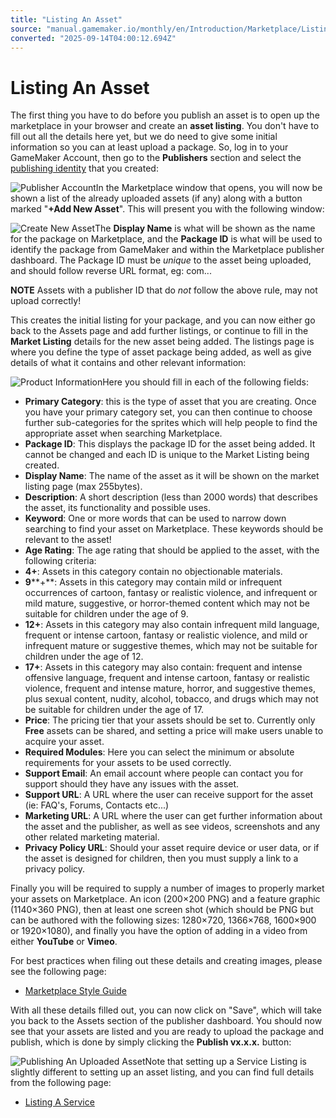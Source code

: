 ```yaml
---
title: "Listing An Asset"
source: "manual.gamemaker.io/monthly/en/Introduction/Marketplace/Listing_An_Asset.htm"
converted: "2025-09-14T04:00:12.694Z"
---
```


# Listing An Asset

The first thing you have to do before you publish an asset is to open up the marketplace in your browser and create an **asset listing**. You don't have to fill out all the details here yet, but we do need to give some initial information so you can at least upload a package. So, log in to your GameMaker Account, then go to the **Publishers** section and select the [publishing identity](Creating_A_Publisher_Account.md) that you created:

![Publisher Account](../../assets/Images/Introduction/MP_GotoPublisher.png)In the Marketplace window that opens, you will now be shown a list of the already uploaded assets (if any) along with a button marked "**+Add New Asset**". This will present you with the following window:

![Create New Asset](../../assets/Images/Introduction/MP_CreateAsset.png)The **Display Name** is what will be shown as the name for the package on Marketplace, and the **Package ID** is what will be used to identify the package from GameMaker and within the Marketplace publisher dashboard. The Package ID must be _unique_ to the asset being uploaded, and should follow reverse URL format, eg: com.<Company Name>.<PackageName>.

**NOTE** Assets with a publisher ID that do _not_ follow the above rule, may not upload correctly!

This creates the initial listing for your package, and you can now either go back to the Assets page and add further listings, or continue to fill in the **Market Listing** details for the new asset being added. The listings page is where you define the type of asset package being added, as well as give details of what it contains and other relevant information:

![Product Information](../../assets/Images/Introduction/MP_ProductInformation.png)Here you should fill in each of the following fields:

-   **Primary Category**: this is the type of asset that you are creating. Once you have your primary category set, you can then continue to choose further sub-categories for the sprites which will help people to find the appropriate asset when searching Marketplace.
-   **Package ID**: This displays the package ID for the asset being added. It cannot be changed and each ID is unique to the Market Listing being created.
-   **Display Name**: The name of the asset as it will be shown on the market listing page (max 255bytes).
-   **Description**: A short description (less than 2000 words) that describes the asset, its functionality and possible uses.
-   **Keyword**: One or more words that can be used to narrow down searching to find your asset on Marketplace. These keywords should be relevant to the asset!
-   **Age Rating**: The age rating that should be applied to the asset, with the following criteria:
-   **4+**: Assets in this category contain no objectionable materials.
-   **9****+**: Assets in this category may contain mild or infrequent occurrences of cartoon, fantasy or realistic violence, and infrequent or mild mature, suggestive, or horror-themed content which may not be suitable for children under the age of 9.
-   **12+**: Assets in this category may also contain infrequent mild language, frequent or intense cartoon, fantasy or realistic violence, and mild or infrequent mature or suggestive themes, which may not be suitable for children under the age of 12.
-   **17+**: Assets in this category may also contain: frequent and intense offensive language, frequent and intense cartoon, fantasy or realistic violence, frequent and intense mature, horror, and suggestive themes, plus sexual content, nudity, alcohol, tobacco, and drugs which may not be suitable for children under the age of 17.
-   **Price**: The pricing tier that your assets should be set to. Currently only **Free** assets can be shared, and setting a price will make users unable to acquire your asset.
-   **Required Modules**: Here you can select the minimum or absolute requirements for your assets to be used correctly.
-   **Support Email**: An email account where people can contact you for support should they have any issues with the asset.
-   **Support URL**: A URL where the user can receive support for the asset (ie: FAQ's, Forums, Contacts etc...)
-   **Marketing URL**: A URL where the user can get further information about the asset and the publisher, as well as see videos, screenshots and any other related marketing material.
-   **Privacy Policy URL**: Should your asset require device or user data, or if the asset is designed for children, then you must supply a link to a privacy policy.

Finally you will be required to supply a number of images to properly market your assets on Marketplace. An icon (200×200 PNG) and a feature graphic (1140×360 PNG), then at least one screen shot (which should be PNG but can be authored with the following sizes: 1280×720, 1366×768, 1600×900 or 1920×1080), and finally you have the option of adding in a video from either **YouTube** or **Vimeo**.

For best practices when filing out these details and creating images, please see the following page:

-   [Marketplace Style Guide](Marketplace_Style_Guide.md)

With all these details filled out, you can now click on "Save", which will take you back to the Assets section of the publisher dashboard. You should now see that your assets are listed and you are ready to upload the package and publish, which is done by simply clicking the **Publish vx.x.x.** button:

![Publishing An Uploaded Asset](../../assets/Images/Introduction/MP_Publish.png)Note that setting up a Service Listing is slightly different to setting up an asset listing, and you can find full details from the following page:

-   [Listing A Service](Listing_A_Service.md)